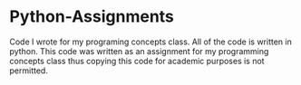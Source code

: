 # Python-Assignments
Code I wrote for my programing concepts class. All of the code is written in python.
This code was written as an assignment for my programming concepts class thus copying this code for academic purposes is not permitted.
